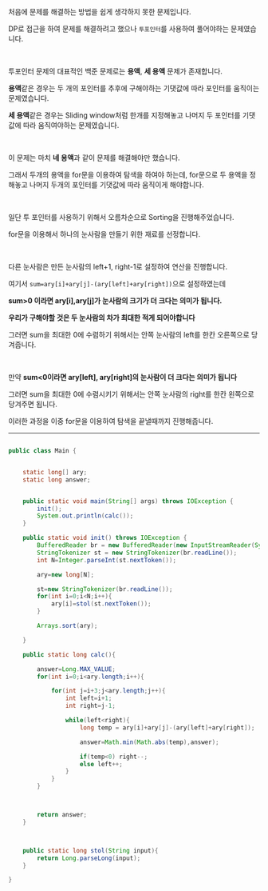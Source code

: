 처음에 문제를 해결하는 방법을 쉽게 생각하지 못한 문제입니다.

DP로 접근을 하여 문제를 해결하려고 했으나 `투포인터`를 사용하여 풀어야하는 문제였습니다.

<br/>

투포인터 문제의 대표적인 백준 문제로는 **용액**, **세 용액** 문제가 존재합니다.

**용액**같은 경우는 두 개의 포인터를 추후에 구해야하는 기댓값에 따라 포인터를 움직이는 문제였습니다.

**세 용액**같은 경우는 Sliding window처럼 한개를 지정해놓고 나머지 두 포인터를 기댓값에 따라 움직여야하는 문제였습니다.

<br/>

이 문제는 마치 **네 용액**과 같이 문제를 해결해야만 했습니다.

그래서 두개의 용액을 for문을 이용하여 탐색을 하여야 하는데, for문으로 두 용액을 정해놓고 나머지 두개의 포인터를 기댓값에 따라 움직이게 해야합니다.


<br/>


일단 투 포인터를 사용하기 위해서 오름차순으로 Sorting을 진행해주었습니다.

for문을 이용해서 하나의 눈사람을 만들기 위한 재료를 선정합니다. 

<br/>

다른 눈사람은 만든 눈사람의 left+1, right-1로 설정하여 연산을 진행합니다.

여기서 `sum=ary[i]+ary[j]-(ary[left]+ary[right])`으로 설정하였는데

**sum>0 이라면 ary[i],ary[j]가 눈사람의 크기가 더 크다는 의미가 됩니다.**

**우리가 구해야할 것은 두 눈사람의 차가 최대한 적게 되어야합니다**

그러면 sum을 최대한 0에 수렴하기 위해서는 안쪽 눈사람의 left를 한칸 오른쪽으로 당겨줍니다.

<br/>

만약 **sum<0이라면 ary[left], ary[right]의 눈사람이 더 크다는 의미가 됩니다**

그러면 sum을 최대한 0에 수렴시키기 위해서는 안쪽 눈사람의 right를 한칸 왼쪽으로 당겨주면 됩니다.

이러한 과정을 이중 for문을 이용하여 탐색을 끝낼때까지 진행해줍니다.



---

```java

public class Main {


    static long[] ary;
    static long answer;


    public static void main(String[] args) throws IOException {
        init();
        System.out.println(calc());
    }

    public static void init() throws IOException {
        BufferedReader br = new BufferedReader(new InputStreamReader(System.in));
        StringTokenizer st = new StringTokenizer(br.readLine());
        int N=Integer.parseInt(st.nextToken());

        ary=new long[N];

        st=new StringTokenizer(br.readLine());
        for(int i=0;i<N;i++){
            ary[i]=stol(st.nextToken());
        }

        Arrays.sort(ary);

    }

    public static long calc(){

        answer=Long.MAX_VALUE;
        for(int i=0;i<ary.length;i++){

            for(int j=i+3;j<ary.length;j++){
                int left=i+1;
                int right=j-1;

                while(left<right){
                    long temp = ary[i]+ary[j]-(ary[left]+ary[right]);

                    answer=Math.min(Math.abs(temp),answer);

                    if(temp<0) right--;
                    else left++;
                }
            }
        }



        return answer;
    }



    public static long stol(String input){
        return Long.parseLong(input);
    }

}


```